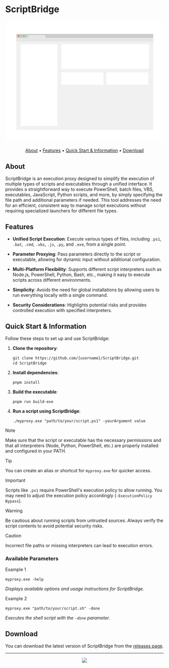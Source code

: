 # ScriptBridge

<h3 align="center"><img src="media/demo.png"></h3>

<p align="center">
  <a href="#about">About</a> •
  <a href="#features">Features</a> •
  <a href="#quick-start--information">Quick Start & Information</a> •
  <a href="#download">Download</a>
</p>

## About

ScriptBridge is an execution proxy designed to simplify the execution of multiple types of scripts and executables through a unified interface. It provides a straightforward way to execute PowerShell, batch files, VBS, executables, JavaScript, Python scripts, and more, by simply specifying the file path and additional parameters if needed. This tool addresses the need for an efficient, consistent way to manage script executions without requiring specialized launchers for different file types.

## Features

- **Unified Script Execution**: Execute various types of files, including `.ps1`, `.bat`, `.cmd`, `.vbs`, `.js`, `.py`, and `.exe`, from a single point.

- **Parameter Proxying**: Pass parameters directly to the script or executable, allowing for dynamic input without additional configuration.

- **Multi-Platform Flexibility**: Supports different script interpreters such as Node.js, PowerShell, Python, Bash, etc., making it easy to execute scripts across different environments.

- **Simplicity**: Avoids the need for global installations by allowing users to run everything locally with a single command.

- **Security Considerations**: Highlights potential risks and provides controlled execution with specified interpreters.

## Quick Start & Information

Follow these steps to set up and use ScriptBridge:

1. **Clone the repository**:
   ```shell
   git clone https://github.com/{username}/ScriptBridge.git
   cd ScriptBridge
   ```

2. **Install dependencies**:
   ```shell
   pnpm install
   ```

3. **Build the executable**:
   ```shell
   pnpm run build-exe
   ```

4. **Run a script using ScriptBridge**:
   ```shell
   ./myproxy.exe "path/to/your/script.ps1" -yourArgument value
   ```

> [!NOTE]  
> Make sure that the script or executable has the necessary permissions and that all interpreters (Node, Python, PowerShell, etc.) are properly installed and configured in your PATH.

> [!TIP]
> You can create an alias or shortcut for `myproxy.exe` for quicker access.

> [!IMPORTANT]  
> Scripts like `.ps1` require PowerShell's execution policy to allow running. You may need to adjust the execution policy accordingly (`-ExecutionPolicy Bypass`).

> [!WARNING]  
> Be cautious about running scripts from untrusted sources. Always verify the script contents to avoid potential security risks.

> [!CAUTION]
> Incorrect file paths or missing interpreters can lead to execution errors.

### Available Parameters

Example 1
```shell
myproxy.exe -help
```
*Displays available options and usage instructions for ScriptBridge.*

Example 2
```shell
myproxy.exe "path/to/your/script.sh" -done
```
*Executes the shell script with the `-done` parameter.*

## Download

You can download the latest version of ScriptBridge from the [releases page](https://github.com/{username}/ScriptBridge/releases).

---
<p align="center"><a href="https://github.com/{username}/ScriptBridge/graphs/contributors">
  <img src="https://contrib.rocks/image?repo={username}/ScriptBridge" />
</a></p>

